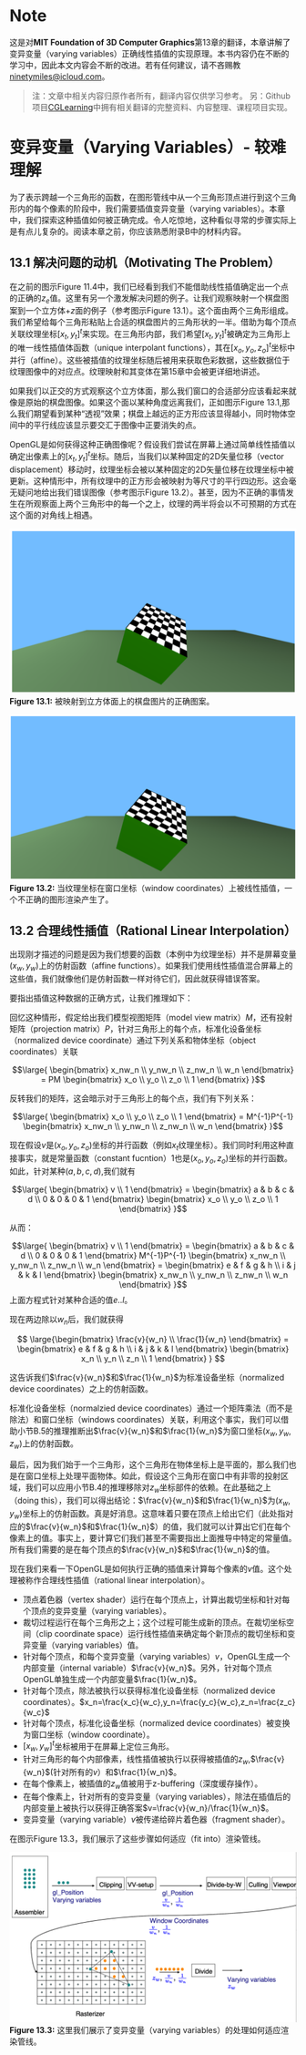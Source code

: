 # Note
这是对**MIT Foundation of 3D Computer Graphics**第13章的翻译，本章讲解了变异变量（varying variables）正确线性插值的实现原理。本书内容仍在不断的学习中，因此本文内容会不断的改进。若有任何建议，请不吝赐教<ninetymiles@icloud.com>。 

> 注：文章中相关内容归原作者所有，翻译内容仅供学习参考。
> 另：Github项目[CGLearning](https://github.com/nintymiles/CGLearning)中拥有相关翻译的完整资料、内容整理、课程项目实现。

# 变异变量（Varying Variables）- 较难理解

为了表示跨越一个三角形的函数，在图形管线中从一个三角形顶点进行到这个三角形内的每个像素的阶段中，我们需要插值变异变量（varying variables）。本章中，我们探索这种插值如何被正确完成。令人吃惊地，这种看似寻常的步骤实际上是有点儿复杂的。阅读本章之前，你应该熟悉附录B中的材料内容。

## 13.1 解决问题的动机（Motivating The Problem）

在之前的图示$\text{Figure 11.4}$中，我们已经看到我们不能借助线性插值确定出一个点的正确的$z_e$值。这里有另一个激发解决问题的例子。让我们观察映射一个棋盘图案到一个立方体$+z$面的例子（参考图示$\text{Figure 13.1}$）。这个面由两个三角形组成。我们希望给每个三角形粘贴上合适的棋盘图片的三角形状的一半。借助为每个顶点关联纹理坐标$[x_t,y_t]^t$来实现。在三角形内部，我们希望$[x_t,y_t]^t$被确定为三角形上的唯一线性插值体函数（unique interpolant functions），其在$[x_o,y_o,z_o]^t$坐标中并行（affine）。这些被插值的纹理坐标随后被用来获取色彩数据，这些数据位于纹理图像中的对应点。纹理映射和其变体在第15章中会被更详细地讲述。

如果我们以正交的方式观察这个立方体面，那么我们窗口的合适部分应该看起来就像是原始的棋盘图像。如果这个面以某种角度远离我们，正如图示$\text{Figure 13.1}$,那么我们期望看到某种“透视”效果；棋盘上越远的正方形应该显得越小，同时物体空间中的平行线应该显示要交汇于图像中正要消失的点。

OpenGL是如何获得这种正确图像呢？假设我们尝试在屏幕上通过简单线性插值以确定出像素上的$[x_t,y_t]^t$坐标。随后，当我们以某种固定的2D矢量位移（vector displacement）移动时，纹理坐标会被以某种固定的2D矢量位移在纹理坐标中被更新。这种情形中，所有纹理中的正方形会被映射为等尺寸的平行四边形。这会毫无疑问地给出我们错误图像（参考图示$\text{Figure 13.2}$）。甚至，因为不正确的事情发生在所观察面上两个三角形中的每一个之上，纹理的两半将会以不可预期的方式在这个面的对角线上相遇。

![Figure13.1](media/Figure13.1.png)
**Figure 13.1:** 被映射到立方体面上的棋盘图片的正确图案。

![Figure13.2](media/Figure13.2.png)
**Figure 13.2:** 当纹理坐标在窗口坐标（window coordinates）上被线性插值，一个不正确的图形渲染产生了。

## 13.2 合理线性插值（Rational Linear Interpolation）
出现刚才描述的问题是因为我们想要的函数（本例中为纹理坐标）并不是屏幕变量$(x_w,y_w)$上的仿射函数（affine functions）。如果我们使用线性插值混合屏幕上的这些值，我们就像他们是仿射函数一样对待它们，因此就获得错误答案。

要指出插值这种数据的正确方式，让我们推理如下：

回忆这种情形，假定给出我们模型视图矩阵（model view matrix）$M$，还有投射矩阵（projection matrix）$P$，针对三角形上的每个点，标准化设备坐标（normalized device coordinate）通过下列关系和物体坐标（object coordinates）关联

$$\large{ 
	\begin{bmatrix} x_nw_n \\ y_nw_n \\ z_nw_n \\ w_n \end{bmatrix} 
	=
	PM \begin{bmatrix} x_o \\ y_o \\ z_o \\ 1 \end{bmatrix} 
}$$

反转我们的矩阵，这会暗示对于三角形上的每个点，我们有下列关系：

$$\large{ 
	\begin{bmatrix}  x_o \\ y_o \\ z_o \\ 1 \end{bmatrix} 
	=
	M^{-1}P^{-1} \begin{bmatrix} x_nw_n \\ y_nw_n \\ z_nw_n \\ w_n \end{bmatrix} 
}$$

现在假设$v$是$(x_o,y_o,z_o)$坐标的并行函数（例如$x_t$纹理坐标）。我们同时利用这种直接事实，就是常量函数（constant fucntion）1也是$(x_o,y_o,z_o)$坐标的并行函数。如此，针对某种($a,b,c,d$),我们就有

$$\large{ 
	\begin{bmatrix} v \\ 1 \end{bmatrix} 
	=
	\begin{bmatrix} a & b & c & d \\ 0 & 0 & 0 & 1 \end{bmatrix}  \begin{bmatrix} x_o \\ y_o \\ z_o \\ 1 \end{bmatrix} 
}$$

从而：

$$\large{ 
	\begin{bmatrix} v \\ 1 \end{bmatrix} 
	=
	\begin{bmatrix} a & b & c & d \\ 0 & 0 & 0 & 1 \end{bmatrix}  
    M^{-1}P^{-1} \begin{bmatrix} x_nw_n \\ y_nw_n \\ z_nw_n \\ w_n \end{bmatrix} 
    = 
    \begin{bmatrix} e & f & g & h \\ i & j & k & l \end{bmatrix}  
    \begin{bmatrix} x_nw_n \\ y_nw_n \\ z_nw_n \\ w_n \end{bmatrix} 
}$$
上面方程式针对某种合适的值$e..l$。

现在两边除以$w_n$后，我们就获得

$$
\large{\begin{bmatrix} \frac{v}{w_n} \\ \frac{1}{w_n} \end{bmatrix} 
    = 
    \begin{bmatrix} e & f & g & h \\ i & j & k & l \end{bmatrix}  
    \begin{bmatrix} x_n \\ y_n \\ z_n \\ 1 \end{bmatrix} 
}
$$

这告诉我们$\frac{v}{w_n}$和$\frac{1}{w_n}$为标准设备坐标（normalized device coordinates）之上的仿射函数。

标准化设备坐标（normalzied device coordinates）通过一个矩阵乘法（而不是除法）和窗口坐标（windows coordinates）关联，利用这个事实，我们可以借助小节B.5的推理推断出$\frac{v}{w_n}$和$\frac{1}{w_n}$为窗口坐标$(x_w,y_w,z_w)$上的仿射函数。

最后，因为我们始于一个三角形，这个三角形在物体坐标上是平面的，那么我们也是在窗口坐标上处理平面物体。如此，假设这个三角形在窗口中有非零的投射区域，我们可以应用小节B.4的推理移除对$z_w$坐标部件的依赖。在此基础之上（doing this），我们可以得出结论：$\frac{v}{w_n}$和$\frac{1}{w_n}$为$(x_w,y_w)$坐标上的仿射函数。真是好消息。这意味着只要在顶点上给出它们（此处指对应的$\frac{v}{w_n}$和$\frac{1}{w_n}$）的值，我们就可以计算出它们在每个像素上的值。事实上，要计算它们我们甚至不需要指出上面推导中特定的常量值。所有我们需要的是在每个顶点的$\frac{v}{w_n}$和$\frac{1}{w_n}$的值。

现在我们来看一下OpenGL是如何执行正确的插值来计算每个像素的$v$值。这个处理被称作合理线性插值（rational linear interpolation）。

- 顶点着色器（vertex shader）运行在每个顶点上，计算出裁切坐标和针对每个顶点的变异变量（varying variables）。
- 裁切过程运行在每个三角形之上；这个过程可能生成新的顶点。在裁切坐标空间（clip coordinate space）运行线性插值来确定每个新顶点的裁切坐标和变异变量（varying variables）值。
- 针对每个顶点，和每个变异变量（varying variables）$v$，OpenGL生成一个内部变量（internal variable）$\frac{v}{w_n}$。另外，针对每个顶点OpenGL单独生成一个内部变量$\frac{1}{w_n}$。
- 针对每个顶点，除法被执行以获得标准化设备坐标（normalized device coordinates）。$x_n=\frac{x_c}{w_c},y_n=\frac{y_c}{w_c},z_n=\frac{z_c}{w_c}$
- 针对每个顶点，标准化设备坐标（normalized device coordinates）被变换为窗口坐标（window coordinate）。
- $[x_w,y_w]^t$坐标被用于在屏幕上定位三角形。
- 针对三角形的每个内部像素，线性插值被执行以获得被插值的$z_w$,$\frac{v}{w_n}$(针对所有的$v$）和$\frac{1}{w_n}$。
- 在每个像素上，被插值的$z_w$值被用于z-buffering（深度缓存操作）。
- 在每个像素上，针对所有的变异变量（varying variables），除法在插值后的内部变量上被执行以获得正确答案$v=\frac{v}{w_n}/\frac{1}{w_n}$。
- 变异变量（varying variable）$v$被传递给碎片着色器（fragment shader）。

在图示$\text{Figure 13.3}$，我们展示了这些步骤如何适应（fit into）渲染管线。

![Figure13.3](media/Figure13.3.png)
**Figure 13.3:** 这里我们展示了变异变量（varying variables）的处理如何适应渲染管线。


